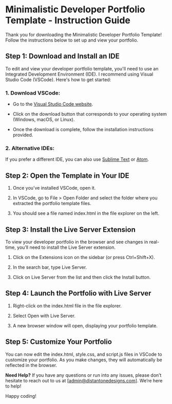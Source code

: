 # Minimalistic Developer Portfolio Template - Instruction Guide

Thank you for downloading the Minimalistic Developer Portfolio Template! Follow the instructions below to set up and view your portfolio.

## Step 1: Download and Install an IDE
To edit and view your developer portfolio template, you'll need to use an Integrated Development Environment (IDE). I recommend using Visual Studio Code (VSCode). Here's how to get started:

### 1. Download VSCode:

* Go to the [Visual Studio Code website](https://code.visualstudio.com/).

* Click on the download button that corresponds to your operating system (Windows, macOS, or Linux).

* Once the download is complete, follow the installation instructions provided.

### 2. Alternative IDEs:

If you prefer a different IDE, you can also use [Sublime Text](https://www.sublimetext.com/) or [Atom](https://atom-editor.cc/).

## Step 2: Open the Template in Your IDE

1. Once you’ve installed VSCode, open it.

2. In VSCode, go to File > Open Folder and select the folder where you extracted the portfolio template files.

3. You should see a file named index.html in the file explorer on the left.

## Step 3: Install the Live Server Extension

To view your developer portfolio in the browser and see changes in real-time, you’ll need to install the Live Server extension.

1. Click on the Extensions icon on the sidebar (or press Ctrl+Shift+X).

2. In the search bar, type Live Server.

3. Click on Live Server from the list and then click the Install button.

## Step 4: Launch the Portfolio with Live Server

1. Right-click on the index.html file in the file explorer.

2. Select Open with Live Server.

3. A new browser window will open, displaying your portfolio template.

## Step 5: Customize Your Portfolio

You can now edit the index.html, style.css, and script.js files in VSCode to customize your portfolio. As you make changes, they will automatically be reflected in the browser.

**Need Help?**
If you have any questions or run into any issues, please don’t hesitate to reach out to us at [admin@distantonedesigns.com]. We’re here to help!

Happy coding!

